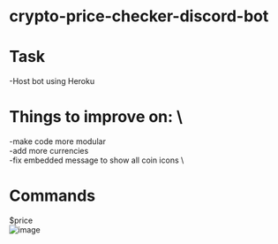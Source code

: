 # crypto-price-checker-discord-bot

# Task
-Host bot using Heroku

# Things to improve on: \
-make code more modular \
-add more currencies \
-fix embedded message to show all coin icons \

# Commands
$price \
 ![image](https://user-images.githubusercontent.com/71401589/171096267-f36d7be6-03df-4045-8c03-50d1629ffb26.png) 
 

